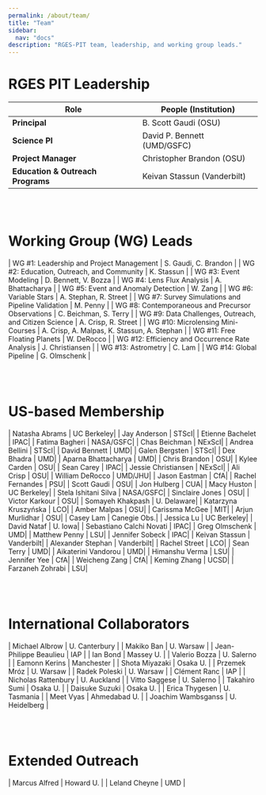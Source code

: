 ```yaml
---
permalink: /about/team/
title: "Team"
sidebar:
  nav: "docs"
description: "RGES-PIT team, leadership, and working group leads."
---
```


# RGES PIT Leadership

| Role | People (Institution) |
|----------- | ------------------ |
| **Principal** | B. Scott Gaudi (OSU) | 
| **Science PI** | David P. Bennett (UMD/GSFC) |
| **Project Manager** | Christopher Brandon (OSU) |
| **Education & Outreach Programs** | Keivan Stassun (Vanderbilt)  |

&nbsp;  
&nbsp;  

# Working Group (WG) Leads

| WG #1: Leadership and Project Management | S. Gaudi, C. Brandon |
| WG #2: Education, Outreach, and Community | K. Stassun |
| WG #3: Event Modeling | D. Bennett, V. Bozza |
| WG #4: Lens Flux Analysis | A. Bhattacharya |
| WG #5: Event and Anomaly Detection | W. Zang |
| WG #6: Variable Stars | A. Stephan, R. Street |
| WG #7: Survey Simulations and Pipeline Validation | M. Penny |
| WG #8: Contemporaneous and Precursor Observations | C. Beichman, S. Terry |
| WG #9: Data Challenges, Outreach, and Citizen Science | A. Crisp, R. Street |
| WG #10: Microlensing Mini-Courses | A. Crisp, A. Malpas, K. Stassun, A. Stephan |
| WG #11: Free Floating Planets | W. DeRocco |
| WG #12: Efficiency and Occurrence Rate Analysis | J. Christiansen |
| WG #13: Astrometry | C. Lam |
| WG #14: Global Pipeline | G. Olmschenk |

&nbsp;  
&nbsp;  

# US-based Membership

| Natasha Abrams | UC Berkeley| 
| Jay Anderson | STScI| 
| Etienne Bachelet | IPAC|
| Fatima Bagheri | NASA/GSFC|
| Chas Beichman | NExScI|
| Andrea Bellini | STScI| 
| David Bennett | UMD|
| Galen Bergsten | STScI|
| Dex Bhadra | UMD|
| Aparna Bhattacharya | UMD|
| Chris Brandon | OSU|
| Kylee Carden | OSU|
| Sean Carey | IPAC|
| Jessie Christiansen | NExScI|
| Ali Crisp | OSU| 
| William DeRocco | UMD/JHU| 
| Jason Eastman | CfA|
| Rachel Fernandes | PSU|
| Scott Gaudi | OSU| 
| Jon Hulberg | CUA| 
| Macy Huston | UC Berkeley|
| Stela Ishitani Silva | NASA/GSFC| 
| Sinclaire Jones | OSU| 
| Victor Karkour | OSU|
| Somayeh Khakpash | U. Delaware| 
| Katarzyna Kruszyńska | LCO| 
| Amber Malpas | OSU| 
| Carissma McGee | MIT| 
| Arjun Murlidhar | OSU| 
| Casey Lam | Canegie Obs.| 
| Jessica Lu | UC Berkeley| 
| David Nataf | U. Iowa|
| Sebastiano Calchi Novati | IPAC| 
| Greg Olmschenk | UMD| 
| Matthew Penny | LSU|
| Jennifer Sobeck | IPAC| 
| Keivan Stassun | Vanderbilt|
| Alexander Stephan | Vanderbilt|
| Rachel Street | LCO|
| Sean Terry | UMD|
| Aikaterini Vandorou | UMD|
| Himanshu Verma | LSU|
| Jennifer Yee | CfA| 
| Weicheng Zang | CfA|
| Keming Zhang | UCSD|
| Farzaneh Zohrabi | LSU|

&nbsp;  
&nbsp;  

# International Collaborators

| Michael Albrow | U. Canterbury |
| Makiko Ban | U. Warsaw |
| Jean-Philippe Beaulieu | IAP |
| Ian Bond | Massey U. |
| Valerio Bozza | U. Salerno |
| Eamonn Kerins | Manchester |
| Shota Miyazaki | Osaka U. |
| Przemek Mróz | U. Warsaw |
| Radek Poleski | U. Warsaw |
| Clément Ranc | IAP |
| Nicholas Rattenbury | U. Auckland |
| Vitto Saggese | U. Salerno |
| Takahiro Sumi | Osaka U. |
| Daisuke Suzuki | Osaka U. |
| Erica Thygesen | U. Tasmania |
| Meet Vyas | Ahmedabad U. |
| Joachim Wambsganss | U. Heidelberg |

&nbsp;  
&nbsp;  

# Extended Outreach

| Marcus Alfred | Howard U. |
| Leland Cheyne | UMD |

